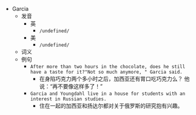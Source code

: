 - Garcia
  - 发音
    - 英
      - `/undefined/`
    - 美
      - `/undefined/`
  - 词义
  - 例句
    - `After more than two hours in the chocolate, does he still have a taste for it?"Not so much anymore, " Garcia said.`
      - 在身陷巧克力两个多小时之后，加西亚还有胃口吃巧克力么？ 他说：“再不要像这样多了！”
    - `Garcia and Youngdahl live in a house for students with an interest in Russian studies.`
      - 住在一起的加西亚和扬达尔都对关于俄罗斯的研究抱有兴趣。


